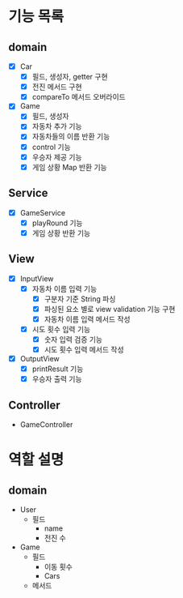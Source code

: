 # 기능 목록

## domain
- [x] Car
    - [x] 필드, 생성자, getter 구현
    - [x] 전진 메서드 구현
    - [x] compareTo 메서드 오버라이드
- [x] Game 
    - [x] 필드, 생성자
    - [x] 자동차 추가 기능
    - [x] 자동차들의 이름 반환 기능
    - [x] control 기능
    - [x] 우승자 제공 기능
    - [x] 게임 상황 Map 반환 기능

## Service
- [x] GameService
    - [x] playRound 기능
    - [x] 게임 상황 반환 기능

## View
- [x] InputView
    - [x] 자동차 이름 입력 기능
        - [x] 구분자 기준 String 파싱
        - [x] 파싱된 요소 별로 view validation 기능 구현
        - [x] 자동차 이름 입력 메서드 작성
    - [x] 시도 횟수 입력 기능
        - [x] 숫자 입력 검증 기능
        - [x] 시도 횟수 입력 메서드 작성
- [x] OutputView
    - [x] printResult 기능
    - [x] 우승자 출력 기능

## Controller
- GameController










# 역할 설명
## domain
- User
    - 필드
        - name
        - 전진 수
- Game
    - 필드
        - 이동 횟수
        - Cars
    - 메서드